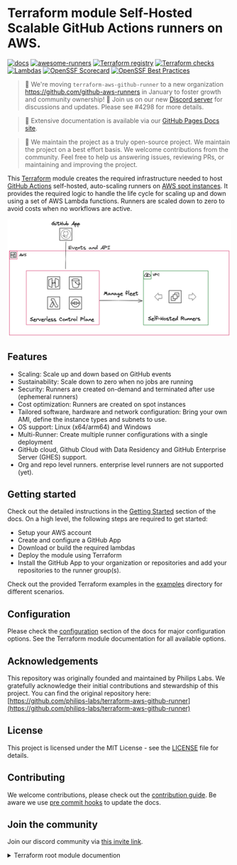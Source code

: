 # Terraform module Self-Hosted Scalable GitHub Actions runners on AWS.

[![docs](https://img.shields.io/badge/docs-runners-blue.svg)](https://github-aws-runners.github.io/terraform-aws-github-runner) [![awesome-runners](https://img.shields.io/badge/listed%20on-awesome--runners-blue.svg)](https://github.com/jonico/awesome-runners) [![Terraform registry](https://img.shields.io/github/v/release/github-aws-runners/terraform-aws-github-runner?label=Terraform%20Registry)](https://registry.terraform.io/modules/github-aws-runners/github-runner/aws/) [![Terraform checks](https://github.com/github-aws-runners/terraform-aws-github-runner/actions/workflows/terraform.yml/badge.svg)](https://github.com/github-aws-runners/terraform-aws-github-runner/actions/workflows/terraform.yml) [![Lambdas](https://github.com/github-aws-runners/terraform-aws-github-runner/actions/workflows/lambda.yml/badge.svg)](https://github.com/github-aws-runners/terraform-aws-github-runner/actions/workflows/lambda.yml) [![OpenSSF Scorecard](https://api.scorecard.dev/projects/github.com/github-aws-runners/terraform-aws-github-runner/badge)](https://scorecard.dev/viewer/?uri=github.com/github-aws-runners/terraform-aws-github-runner) [![OpenSSF Best Practices](https://www.bestpractices.dev/projects/10905/badge)](https://www.bestpractices.dev/projects/10905)

> 📢 We're moving `terraform-aws-github-runner` to a new organization https://github.com/github-aws-runners in January to foster growth and community ownership! 🎉 Join us on our new [Discord server](https://discord.gg/bxgXW8jJGh) for discussions and updates. Please see #4298 for more details.

> 📄 Extensive documentation is available via our [GitHub Pages Docs site](https://github-aws-runners.github.io/terraform-aws-github-runner/).

> 📢 We maintain the project as a truly open-source project. We maintain the project on a best effort basis. We welcome contributions from the community. Feel free to help us answering issues, reviewing PRs, or maintaining and improving the project.

This [Terraform](https://www.terraform.io/) module creates the required infrastructure needed to host [GitHub Actions](https://github.com/features/actions) self-hosted, auto-scaling runners on [AWS spot instances](https://aws.amazon.com/ec2/spot/). It provides the required logic to handle the life cycle for scaling up and down using a set of AWS Lambda functions. Runners are scaled down to zero to avoid costs when no workflows are active.

<picture>
  <source media="(prefers-color-scheme: dark)" srcset="docs/assets/runners.dark.png">
  <source media="(prefers-color-scheme: light)" srcset="docs/assets/runners.light.png">
  <img alt="Runners overview" src="docs/assets/runners.light.png">
</picture>

## Features

- Scaling: Scale up and down based on GitHub events
- Sustainability: Scale down to zero when no jobs are running
- Security: Runners are created on-demand and terminated after use (ephemeral runners)
- Cost optimization: Runners are created on spot instances
- Tailored software, hardware and network configuration: Bring your own AMI, define the instance types and subnets to use.
- OS support: Linux (x64/arm64) and Windows
- Multi-Runner: Create multiple runner configurations with a single deployment
- GitHub cloud, Github Cloud with Data Residency and GitHub Enterprise Server (GHES) support.
- Org and repo level runners. enterprise level runners are not supported (yet).


## Getting started

Check out the detailed instructions in the [Getting Started](https://github-aws-runners.github.io/terraform-aws-github-runner/getting-started/) section of the docs. On a high level, the following steps are required to get started:
- Setup your AWS account
- Create and configure a GitHub App
- Download or build the required lambdas
- Deploy the module using Terraform
- Install the GitHub App to your organization or repositories and add your repositories to the runner group(s).

Check out the provided Terraform examples in the [examples](./examples) directory for different scenarios.

## Configuration

Please check the [configuration](https://github-aws-runners.github.io/terraform-aws-github-runner/configuration/) section of the docs for major configuration options. See the Terraform module documentation for all available options.

## Acknowledgements

This repository was originally founded and maintained by Philips Labs. We gratefully acknowledge their initial contributions and stewardship of this project. You can find the original repository here: [https://github.com/philips-labs/terraform-aws-github-runner](https://github.com/philips-labs/terraform-aws-github-runner)

## License

This project is licensed under the MIT License - see the [LICENSE](LICENSE.md) file for details.

## Contributing

We welcome contributions, please check out the [contribution guide](CONTRIBUTING.md). Be aware we use [pre commit hooks](https://pre-commit.com/) to update the docs.

## Join the community

Join our discord community via [this invite link](https://discord.gg/bxgXW8jJGh).

<details>
<summary>Terraform root module documention</summary>
<!-- --8<-- [start:mkdocsrunners] -->

<!-- BEGIN_TF_DOCS -->
## Requirements

| Name | Version |
|------|---------|
| <a name="requirement_terraform"></a> [terraform](#requirement\_terraform) | >= 1.3.0 |
| <a name="requirement_aws"></a> [aws](#requirement\_aws) | >= 5.77 |
| <a name="requirement_random"></a> [random](#requirement\_random) | ~> 3.0 |

## Providers

| Name | Version |
|------|---------|
| <a name="provider_aws"></a> [aws](#provider\_aws) | >= 5.77 |
| <a name="provider_random"></a> [random](#provider\_random) | ~> 3.0 |

## Modules

| Name | Source | Version |
|------|--------|---------|
| <a name="module_ami_housekeeper"></a> [ami\_housekeeper](#module\_ami\_housekeeper) | ./modules/ami-housekeeper | n/a |
| <a name="module_instance_termination_watcher"></a> [instance\_termination\_watcher](#module\_instance\_termination\_watcher) | ./modules/termination-watcher | n/a |
| <a name="module_runner_binaries"></a> [runner\_binaries](#module\_runner\_binaries) | ./modules/runner-binaries-syncer | n/a |
| <a name="module_runners"></a> [runners](#module\_runners) | ./modules/runners | n/a |
| <a name="module_ssm"></a> [ssm](#module\_ssm) | ./modules/ssm | n/a |
| <a name="module_webhook"></a> [webhook](#module\_webhook) | ./modules/webhook | n/a |

## Resources

| Name | Type |
|------|------|
| [aws_sqs_queue.queued_builds](https://registry.terraform.io/providers/hashicorp/aws/latest/docs/resources/sqs_queue) | resource |
| [aws_sqs_queue.queued_builds_dlq](https://registry.terraform.io/providers/hashicorp/aws/latest/docs/resources/sqs_queue) | resource |
| [aws_sqs_queue_policy.build_queue_dlq_policy](https://registry.terraform.io/providers/hashicorp/aws/latest/docs/resources/sqs_queue_policy) | resource |
| [aws_sqs_queue_policy.build_queue_policy](https://registry.terraform.io/providers/hashicorp/aws/latest/docs/resources/sqs_queue_policy) | resource |
| [random_string.random](https://registry.terraform.io/providers/hashicorp/random/latest/docs/resources/string) | resource |
| [aws_iam_policy_document.deny_unsecure_transport](https://registry.terraform.io/providers/hashicorp/aws/latest/docs/data-sources/iam_policy_document) | data source |

## Inputs

| Name | Description | Type | Default | Required |
|------|-------------|------|---------|:--------:|
| <a name="input_ami"></a> [ami](#input\_ami) | AMI configuration for the action runner instances. This object allows you to specify all AMI-related settings in one place.<br/><br/>Parameters:<br/>- `filter`: Map of lists to filter AMIs by various criteria (e.g., { name = ["ubuntu/images/hvm-ssd/ubuntu-jammy-22.04-amd64-*"], state = ["available"] })<br/>- `owners`: List of AMI owners to limit the search. Common values: ["amazon"], ["self"], or specific AWS account IDs<br/>- `id_ssm_parameter_name`: Name of an SSM parameter containing the AMI ID. If specified, this overrides the AMI filter<br/>- `id_ssm_parameter_arn`: ARN of an SSM parameter containing the AMI ID. If specified, this overrides both AMI filter and parameter name<br/>- `kms_key_arn`: Optional KMS key ARN if the AMI is encrypted with a customer managed key<br/><br/>Defaults to null, in which case the module falls back to individual AMI variables (deprecated). | <pre>object({<br/>    filter               = optional(map(list(string)), { state = ["available"] })<br/>    owners               = optional(list(string), ["amazon"])<br/>    id_ssm_parameter_arn = optional(string, null)<br/>    kms_key_arn          = optional(string, null)<br/>  })</pre> | `null` | no |
| <a name="input_ami_filter"></a> [ami\_filter](#input\_ami\_filter) | [DEPRECATED: Use ami.filter] Map of lists used to create the AMI filter for the action runner AMI. | `map(list(string))` | <pre>{<br/>  "state": [<br/>    "available"<br/>  ]<br/>}</pre> | no |
| <a name="input_ami_housekeeper_cleanup_config"></a> [ami\_housekeeper\_cleanup\_config](#input\_ami\_housekeeper\_cleanup\_config) | Configuration for AMI cleanup.<br/><br/>    `amiFilters` - Filters to use when searching for AMIs to cleanup. Default filter for images owned by the account and that are available.<br/>    `dryRun` - If true, no AMIs will be deregistered. Default false.<br/>    `launchTemplateNames` - Launch template names to use when searching for AMIs to cleanup. Default no launch templates.<br/>    `maxItems` - The maximum numer of AMI's tha will be queried for cleanup. Default no maximum.<br/>    `minimumDaysOld` - Minimum number of days old an AMI must be to be considered for cleanup. Default 30.<br/>    `ssmParameterNames` - SSM parameter names to use when searching for AMIs to cleanup. This parameter should be set when using SSM to configure the AMI to use. Default no SSM parameters. | <pre>object({<br/>    amiFilters = optional(list(object({<br/>      Name   = string<br/>      Values = list(string)<br/>      })),<br/>      [{<br/>        Name : "state",<br/>        Values : ["available"],<br/>        },<br/>        {<br/>          Name : "image-type",<br/>          Values : ["machine"],<br/>      }]<br/>    )<br/>    dryRun              = optional(bool, false)<br/>    launchTemplateNames = optional(list(string))<br/>    maxItems            = optional(number)<br/>    minimumDaysOld      = optional(number, 30)<br/>    ssmParameterNames   = optional(list(string))<br/>  })</pre> | `{}` | no |
| <a name="input_ami_housekeeper_lambda_s3_key"></a> [ami\_housekeeper\_lambda\_s3\_key](#input\_ami\_housekeeper\_lambda\_s3\_key) | S3 key for syncer lambda function. Required if using S3 bucket to specify lambdas. | `string` | `null` | no |
| <a name="input_ami_housekeeper_lambda_s3_object_version"></a> [ami\_housekeeper\_lambda\_s3\_object\_version](#input\_ami\_housekeeper\_lambda\_s3\_object\_version) | S3 object version for syncer lambda function. Useful if S3 versioning is enabled on source bucket. | `string` | `null` | no |
| <a name="input_ami_housekeeper_lambda_schedule_expression"></a> [ami\_housekeeper\_lambda\_schedule\_expression](#input\_ami\_housekeeper\_lambda\_schedule\_expression) | Scheduler expression for action runner binary syncer. | `string` | `"rate(1 day)"` | no |
| <a name="input_ami_housekeeper_lambda_timeout"></a> [ami\_housekeeper\_lambda\_timeout](#input\_ami\_housekeeper\_lambda\_timeout) | Time out of the lambda in seconds. | `number` | `300` | no |
| <a name="input_ami_housekeeper_lambda_zip"></a> [ami\_housekeeper\_lambda\_zip](#input\_ami\_housekeeper\_lambda\_zip) | File location of the lambda zip file. | `string` | `null` | no |
| <a name="input_ami_id_ssm_parameter_name"></a> [ami\_id\_ssm\_parameter\_name](#input\_ami\_id\_ssm\_parameter\_name) | [DEPRECATED: Use ami.id\_ssm\_parameter\_name] String used to construct the SSM parameter name used to resolve the latest AMI ID for the runner instances. The SSM parameter should be of type String and contain a valid AMI ID. The default behavior is to use the latest Ubuntu 22.04 AMI. | `string` | `null` | no |
| <a name="input_ami_kms_key_arn"></a> [ami\_kms\_key\_arn](#input\_ami\_kms\_key\_arn) | [DEPRECATED: Use ami.kms\_key\_arn] Optional CMK Key ARN to be used to launch an instance from a shared encrypted AMI | `string` | `null` | no |
| <a name="input_ami_owners"></a> [ami\_owners](#input\_ami\_owners) | [DEPRECATED: Use ami.owners] The list of owners that should be used to find the AMI. | `list(string)` | <pre>[<br/>  "amazon"<br/>]</pre> | no |
| <a name="input_associate_public_ipv4_address"></a> [associate\_public\_ipv4\_address](#input\_associate\_public\_ipv4\_address) | Associate public IPv4 with the runner. Only tested with IPv4 | `bool` | `false` | no |
| <a name="input_aws_partition"></a> [aws\_partition](#input\_aws\_partition) | (optiona) partition in the arn namespace to use if not 'aws' | `string` | `"aws"` | no |
| <a name="input_aws_region"></a> [aws\_region](#input\_aws\_region) | AWS region. | `string` | n/a | yes |
| <a name="input_block_device_mappings"></a> [block\_device\_mappings](#input\_block\_device\_mappings) | The EC2 instance block device configuration. Takes the following keys: `device_name`, `delete_on_termination`, `volume_type`, `volume_size`, `encrypted`, `iops`, `throughput`, `kms_key_id`, `snapshot_id`. | <pre>list(object({<br/>    delete_on_termination = optional(bool, true)<br/>    device_name           = optional(string, "/dev/xvda")<br/>    encrypted             = optional(bool, true)<br/>    iops                  = optional(number)<br/>    kms_key_id            = optional(string)<br/>    snapshot_id           = optional(string)<br/>    throughput            = optional(number)<br/>    volume_size           = number<br/>    volume_type           = optional(string, "gp3")<br/>  }))</pre> | <pre>[<br/>  {<br/>    "volume_size": 30<br/>  }<br/>]</pre> | no |
| <a name="input_cloudwatch_config"></a> [cloudwatch\_config](#input\_cloudwatch\_config) | (optional) Replaces the module's default cloudwatch log config. See https://docs.aws.amazon.com/AmazonCloudWatch/latest/monitoring/CloudWatch-Agent-Configuration-File-Details.html for details. | `string` | `null` | no |
| <a name="input_create_service_linked_role_spot"></a> [create\_service\_linked\_role\_spot](#input\_create\_service\_linked\_role\_spot) | (optional) create the service linked role for spot instances that is required by the scale-up lambda. | `bool` | `false` | no |
| <a name="input_delay_webhook_event"></a> [delay\_webhook\_event](#input\_delay\_webhook\_event) | The number of seconds the event accepted by the webhook is invisible on the queue before the scale up lambda will receive the event. | `number` | `30` | no |
| <a name="input_disable_runner_autoupdate"></a> [disable\_runner\_autoupdate](#input\_disable\_runner\_autoupdate) | Disable the auto update of the github runner agent. Be aware there is a grace period of 30 days, see also the [GitHub article](https://github.blog/changelog/2022-02-01-github-actions-self-hosted-runners-can-now-disable-automatic-updates/) | `bool` | `false` | no |
| <a name="input_enable_ami_housekeeper"></a> [enable\_ami\_housekeeper](#input\_enable\_ami\_housekeeper) | Option to disable the lambda to clean up old AMIs. | `bool` | `false` | no |
| <a name="input_enable_cloudwatch_agent"></a> [enable\_cloudwatch\_agent](#input\_enable\_cloudwatch\_agent) | Enables the cloudwatch agent on the ec2 runner instances. The runner uses a default config that can be overridden via `cloudwatch_config`. | `bool` | `true` | no |
| <a name="input_enable_ephemeral_runners"></a> [enable\_ephemeral\_runners](#input\_enable\_ephemeral\_runners) | Enable ephemeral runners, runners will only be used once. | `bool` | `false` | no |
| <a name="input_enable_jit_config"></a> [enable\_jit\_config](#input\_enable\_jit\_config) | Overwrite the default behavior for JIT configuration. By default JIT configuration is enabled for ephemeral runners and disabled for non-ephemeral runners. In case of GHES check first if the JIT config API is avaialbe. In case you upgradeing from 3.x to 4.x you can set `enable_jit_config` to `false` to avoid a breaking change when having your own AMI. | `bool` | `null` | no |
| <a name="input_enable_job_queued_check"></a> [enable\_job\_queued\_check](#input\_enable\_job\_queued\_check) | Only scale if the job event received by the scale up lambda is in the queued state. By default enabled for non ephemeral runners and disabled for ephemeral. Set this variable to overwrite the default behavior. | `bool` | `null` | no |
| <a name="input_enable_managed_runner_security_group"></a> [enable\_managed\_runner\_security\_group](#input\_enable\_managed\_runner\_security\_group) | Enables creation of the default managed security group. Unmanaged security groups can be specified via `runner_additional_security_group_ids`. | `bool` | `true` | no |
| <a name="input_enable_organization_runners"></a> [enable\_organization\_runners](#input\_enable\_organization\_runners) | Register runners to organization, instead of repo level | `bool` | `false` | no |
| <a name="input_enable_runner_binaries_syncer"></a> [enable\_runner\_binaries\_syncer](#input\_enable\_runner\_binaries\_syncer) | Option to disable the lambda to sync GitHub runner distribution, useful when using a pre-build AMI. | `bool` | `true` | no |
| <a name="input_enable_runner_detailed_monitoring"></a> [enable\_runner\_detailed\_monitoring](#input\_enable\_runner\_detailed\_monitoring) | Should detailed monitoring be enabled for the runner. Set this to true if you want to use detailed monitoring. See https://docs.aws.amazon.com/AWSEC2/latest/UserGuide/using-cloudwatch-new.html for details. | `bool` | `false` | no |
| <a name="input_enable_runner_on_demand_failover_for_errors"></a> [enable\_runner\_on\_demand\_failover\_for\_errors](#input\_enable\_runner\_on\_demand\_failover\_for\_errors) | Enable on-demand failover. For example to fall back to on demand when no spot capacity is available the variable can be set to `InsufficientInstanceCapacity`. When not defined the default behavior is to retry later. | `list(string)` | `[]` | no |
| <a name="input_enable_runner_workflow_job_labels_check_all"></a> [enable\_runner\_workflow\_job\_labels\_check\_all](#input\_enable\_runner\_workflow\_job\_labels\_check\_all) | If set to true all labels in the workflow job must match the GitHub labels (os, architecture and `self-hosted`). When false if __any__ label matches it will trigger the webhook. | `bool` | `true` | no |
| <a name="input_enable_ssm_on_runners"></a> [enable\_ssm\_on\_runners](#input\_enable\_ssm\_on\_runners) | Enable to allow access to the runner instances for debugging purposes via SSM. Note that this adds additional permissions to the runner instances. | `bool` | `false` | no |
| <a name="input_enable_user_data_debug_logging_runner"></a> [enable\_user\_data\_debug\_logging\_runner](#input\_enable\_user\_data\_debug\_logging\_runner) | Option to enable debug logging for user-data, this logs all secrets as well. | `bool` | `false` | no |
| <a name="input_enable_userdata"></a> [enable\_userdata](#input\_enable\_userdata) | Should the userdata script be enabled for the runner. Set this to false if you are using your own prebuilt AMI. | `bool` | `true` | no |
| <a name="input_eventbridge"></a> [eventbridge](#input\_eventbridge) | Enable the use of EventBridge by the module. By enabling this feature events will be put on the EventBridge by the webhook instead of directly dispatching to queues for scaling.<br/><br/>    `enable`: Enable the EventBridge feature.<br/>    `accept_events`: List can be used to only allow specific events to be putted on the EventBridge. By default all events, empty list will be be interpreted as all events. | <pre>object({<br/>    enable        = optional(bool, true)<br/>    accept_events = optional(list(string), null)<br/>  })</pre> | `{}` | no |
| <a name="input_ghes_ssl_verify"></a> [ghes\_ssl\_verify](#input\_ghes\_ssl\_verify) | GitHub Enterprise SSL verification. Set to 'false' when custom certificate (chains) is used for GitHub Enterprise Server (insecure). | `bool` | `true` | no |
| <a name="input_ghes_url"></a> [ghes\_url](#input\_ghes\_url) | GitHub Enterprise Server URL. Example: https://github.internal.co - DO NOT SET IF USING PUBLIC GITHUB. However if you are using Github Enterprise Cloud with data-residency (ghe.com), set the endpoint here. Example - https://companyname.ghe.com | `string` | `null` | no |
| <a name="input_github_app"></a> [github\_app](#input\_github\_app) | GitHub app parameters, see your github app.<br/>  You can optionally create the SSM parameters yourself and provide the ARN and name here, through the `*_ssm` attributes.<br/>  If you chose to provide the configuration values directly here,<br/>  please ensure the key is the base64-encoded `.pem` file (the output of `base64 app.private-key.pem`, not the content of `private-key.pem`).<br/>  Note: the provided SSM parameters arn and name have a precedence over the actual value (i.e `key_base64_ssm` has a precedence over `key_base64` etc). | <pre>object({<br/>    key_base64 = optional(string)<br/>    key_base64_ssm = optional(object({<br/>      arn  = string<br/>      name = string<br/>    }))<br/>    id = optional(string)<br/>    id_ssm = optional(object({<br/>      arn  = string<br/>      name = string<br/>    }))<br/>    webhook_secret = optional(string)<br/>    webhook_secret_ssm = optional(object({<br/>      arn  = string<br/>      name = string<br/>    }))<br/>  })</pre> | n/a | yes |
| <a name="input_idle_config"></a> [idle\_config](#input\_idle\_config) | List of time periods, defined as a cron expression, to keep a minimum amount of runners active instead of scaling down to 0. By defining this list you can ensure that in time periods that match the cron expression within 5 seconds a runner is kept idle. | <pre>list(object({<br/>    cron             = string<br/>    timeZone         = string<br/>    idleCount        = number<br/>    evictionStrategy = optional(string, "oldest_first")<br/>  }))</pre> | `[]` | no |
| <a name="input_instance_allocation_strategy"></a> [instance\_allocation\_strategy](#input\_instance\_allocation\_strategy) | The allocation strategy for spot instances. AWS recommends using `price-capacity-optimized` however the AWS default is `lowest-price`. | `string` | `"lowest-price"` | no |
| <a name="input_instance_max_spot_price"></a> [instance\_max\_spot\_price](#input\_instance\_max\_spot\_price) | Max price price for spot instances per hour. This variable will be passed to the create fleet as max spot price for the fleet. | `string` | `null` | no |
| <a name="input_instance_profile_path"></a> [instance\_profile\_path](#input\_instance\_profile\_path) | The path that will be added to the instance\_profile, if not set the environment name will be used. | `string` | `null` | no |
| <a name="input_instance_target_capacity_type"></a> [instance\_target\_capacity\_type](#input\_instance\_target\_capacity\_type) | Default lifecycle used for runner instances, can be either `spot` or `on-demand`. | `string` | `"spot"` | no |
| <a name="input_instance_termination_watcher"></a> [instance\_termination\_watcher](#input\_instance\_termination\_watcher) | Configuration for the instance termination watcher. This feature is Beta, changes will not trigger a major release as long in beta.<br/><br/>`enable`: Enable or disable the spot termination watcher.<br/>'features': Enable or disable features of the termination watcher.<br/>`memory_size`: Memory size linit in MB of the lambda.<br/>`s3_key`: S3 key for syncer lambda function. Required if using S3 bucket to specify lambdas.<br/>`s3_object_version`: S3 object version for syncer lambda function. Useful if S3 versioning is enabled on source bucket.<br/>`timeout`: Time out of the lambda in seconds.<br/>`zip`: File location of the lambda zip file. | <pre>object({<br/>    enable = optional(bool, false)<br/>    features = optional(object({<br/>      enable_spot_termination_handler              = optional(bool, true)<br/>      enable_spot_termination_notification_watcher = optional(bool, true)<br/>    }), {})<br/>    memory_size       = optional(number, null)<br/>    s3_key            = optional(string, null)<br/>    s3_object_version = optional(string, null)<br/>    timeout           = optional(number, null)<br/>    zip               = optional(string, null)<br/>  })</pre> | `{}` | no |
| <a name="input_instance_types"></a> [instance\_types](#input\_instance\_types) | List of instance types for the action runner. Defaults are based on runner\_os (al2023 for linux and Windows Server Core for win). | `list(string)` | <pre>[<br/>  "m5.large",<br/>  "c5.large"<br/>]</pre> | no |
| <a name="input_job_queue_retention_in_seconds"></a> [job\_queue\_retention\_in\_seconds](#input\_job\_queue\_retention\_in\_seconds) | The number of seconds the job is held in the queue before it is purged. | `number` | `86400` | no |
| <a name="input_job_retry"></a> [job\_retry](#input\_job\_retry) | Experimental! Can be removed / changed without trigger a major release.Configure job retries. The configuration enables job retries (for ephemeral runners). After creating the insances a message will be published to a job retry queue. The job retry check lambda is checking after a delay if the job is queued. If not the message will be published again on the scale-up (build queue). Using this feature can impact the reate limit of the GitHub app.<br/><br/>`enable`: Enable or disable the job retry feature.<br/>`delay_in_seconds`: The delay in seconds before the job retry check lambda will check the job status.<br/>`delay_backoff`: The backoff factor for the delay.<br/>`lambda_memory_size`: Memory size limit in MB for the job retry check lambda.<br/>`lambda_timeout`: Time out of the job retry check lambda in seconds.<br/>`max_attempts`: The maximum number of attempts to retry the job. | <pre>object({<br/>    enable             = optional(bool, false)<br/>    delay_in_seconds   = optional(number, 300)<br/>    delay_backoff      = optional(number, 2)<br/>    lambda_memory_size = optional(number, 256)<br/>    lambda_timeout     = optional(number, 30)<br/>    max_attempts       = optional(number, 1)<br/>  })</pre> | `{}` | no |
| <a name="input_key_name"></a> [key\_name](#input\_key\_name) | Key pair name | `string` | `null` | no |
| <a name="input_kms_key_arn"></a> [kms\_key\_arn](#input\_kms\_key\_arn) | Optional CMK Key ARN to be used for Parameter Store. This key must be in the current account. | `string` | `null` | no |
| <a name="input_lambda_architecture"></a> [lambda\_architecture](#input\_lambda\_architecture) | AWS Lambda architecture. Lambda functions using Graviton processors ('arm64') tend to have better price/performance than 'x86\_64' functions. | `string` | `"arm64"` | no |
| <a name="input_lambda_principals"></a> [lambda\_principals](#input\_lambda\_principals) | (Optional) add extra principals to the role created for execution of the lambda, e.g. for local testing. | <pre>list(object({<br/>    type        = string<br/>    identifiers = list(string)<br/>  }))</pre> | `[]` | no |
| <a name="input_lambda_runtime"></a> [lambda\_runtime](#input\_lambda\_runtime) | AWS Lambda runtime. | `string` | `"nodejs22.x"` | no |
| <a name="input_lambda_s3_bucket"></a> [lambda\_s3\_bucket](#input\_lambda\_s3\_bucket) | S3 bucket from which to specify lambda functions. This is an alternative to providing local files directly. | `string` | `null` | no |
| <a name="input_lambda_security_group_ids"></a> [lambda\_security\_group\_ids](#input\_lambda\_security\_group\_ids) | List of security group IDs associated with the Lambda function. | `list(string)` | `[]` | no |
| <a name="input_lambda_subnet_ids"></a> [lambda\_subnet\_ids](#input\_lambda\_subnet\_ids) | List of subnets in which the action runners will be launched, the subnets needs to be subnets in the `vpc_id`. | `list(string)` | `[]` | no |
| <a name="input_lambda_tags"></a> [lambda\_tags](#input\_lambda\_tags) | Map of tags that will be added to all the lambda function resources. Note these are additional tags to the default tags. | `map(string)` | `{}` | no |
| <a name="input_log_level"></a> [log\_level](#input\_log\_level) | Logging level for lambda logging. Valid values are  'silly', 'trace', 'debug', 'info', 'warn', 'error', 'fatal'. | `string` | `"info"` | no |
| <a name="input_logging_kms_key_id"></a> [logging\_kms\_key\_id](#input\_logging\_kms\_key\_id) | Specifies the kms key id to encrypt the logs with. | `string` | `null` | no |
| <a name="input_logging_retention_in_days"></a> [logging\_retention\_in\_days](#input\_logging\_retention\_in\_days) | Specifies the number of days you want to retain log events for the lambda log group. Possible values are: 0, 1, 3, 5, 7, 14, 30, 60, 90, 120, 150, 180, 365, 400, 545, 731, 1827, and 3653. | `number` | `180` | no |
| <a name="input_matcher_config_parameter_store_tier"></a> [matcher\_config\_parameter\_store\_tier](#input\_matcher\_config\_parameter\_store\_tier) | The tier of the parameter store for the matcher configuration. Valid values are `Standard`, and `Advanced`. | `string` | `"Standard"` | no |
| <a name="input_metrics"></a> [metrics](#input\_metrics) | Configuration for metrics created by the module, by default disabled to avoid additional costs. When metrics are enable all metrics are created unless explicit configured otherwise. | <pre>object({<br/>    enable    = optional(bool, false)<br/>    namespace = optional(string, "GitHub Runners")<br/>    metric = optional(object({<br/>      enable_github_app_rate_limit    = optional(bool, true)<br/>      enable_job_retry                = optional(bool, true)<br/>      enable_spot_termination_warning = optional(bool, true)<br/>    }), {})<br/>  })</pre> | `{}` | no |
| <a name="input_minimum_running_time_in_minutes"></a> [minimum\_running\_time\_in\_minutes](#input\_minimum\_running\_time\_in\_minutes) | The time an ec2 action runner should be running at minimum before terminated, if not busy. | `number` | `null` | no |
| <a name="input_parameter_store_tags"></a> [parameter\_store\_tags](#input\_parameter\_store\_tags) | Map of tags that will be added to all the SSM Parameter Store parameters created by the Lambda function. | `map(string)` | `{}` | no |
| <a name="input_pool_config"></a> [pool\_config](#input\_pool\_config) | The configuration for updating the pool. The `pool_size` to adjust to by the events triggered by the `schedule_expression`. For example you can configure a cron expression for weekdays to adjust the pool to 10 and another expression for the weekend to adjust the pool to 1. Use `schedule_expression_timezone` to override the schedule time zone (defaults to UTC). | <pre>list(object({<br/>    schedule_expression          = string<br/>    schedule_expression_timezone = optional(string)<br/>    size                         = number<br/>  }))</pre> | `[]` | no |
| <a name="input_pool_lambda_memory_size"></a> [pool\_lambda\_memory\_size](#input\_pool\_lambda\_memory\_size) | Memory size limit for scale-up lambda. | `number` | `512` | no |
| <a name="input_pool_lambda_reserved_concurrent_executions"></a> [pool\_lambda\_reserved\_concurrent\_executions](#input\_pool\_lambda\_reserved\_concurrent\_executions) | Amount of reserved concurrent executions for the scale-up lambda function. A value of 0 disables lambda from being triggered and -1 removes any concurrency limitations. | `number` | `1` | no |
| <a name="input_pool_lambda_timeout"></a> [pool\_lambda\_timeout](#input\_pool\_lambda\_timeout) | Time out for the pool lambda in seconds. | `number` | `60` | no |
| <a name="input_pool_runner_owner"></a> [pool\_runner\_owner](#input\_pool\_runner\_owner) | The pool will deploy runners to the GitHub org ID, set this value to the org to which you want the runners deployed. Repo level is not supported. | `string` | `null` | no |
| <a name="input_prefix"></a> [prefix](#input\_prefix) | The prefix used for naming resources | `string` | `"github-actions"` | no |
| <a name="input_queue_encryption"></a> [queue\_encryption](#input\_queue\_encryption) | Configure how data on queues managed by the modules in ecrypted at REST. Options are encryped via SSE, non encrypted and via KMSS. By default encryptes via SSE is enabled. See for more details the Terraform `aws_sqs_queue` resource https://registry.terraform.io/providers/hashicorp/aws/latest/docs/resources/sqs_queue. | <pre>object({<br/>    kms_data_key_reuse_period_seconds = number<br/>    kms_master_key_id                 = string<br/>    sqs_managed_sse_enabled           = bool<br/>  })</pre> | <pre>{<br/>  "kms_data_key_reuse_period_seconds": null,<br/>  "kms_master_key_id": null,<br/>  "sqs_managed_sse_enabled": true<br/>}</pre> | no |
| <a name="input_redrive_build_queue"></a> [redrive\_build\_queue](#input\_redrive\_build\_queue) | Set options to attach (optional) a dead letter queue to the build queue, the queue between the webhook and the scale up lambda. You have the following options. 1. Disable by setting `enabled` to false. 2. Enable by setting `enabled` to `true`, `maxReceiveCount` to a number of max retries. | <pre>object({<br/>    enabled         = bool<br/>    maxReceiveCount = number<br/>  })</pre> | <pre>{<br/>  "enabled": false,<br/>  "maxReceiveCount": null<br/>}</pre> | no |
| <a name="input_repository_white_list"></a> [repository\_white\_list](#input\_repository\_white\_list) | List of github repository full names (owner/repo\_name) that will be allowed to use the github app. Leave empty for no filtering. | `list(string)` | `[]` | no |
| <a name="input_role_path"></a> [role\_path](#input\_role\_path) | The path that will be added to role path for created roles, if not set the environment name will be used. | `string` | `null` | no |
| <a name="input_role_permissions_boundary"></a> [role\_permissions\_boundary](#input\_role\_permissions\_boundary) | Permissions boundary that will be added to the created roles. | `string` | `null` | no |
| <a name="input_runner_additional_security_group_ids"></a> [runner\_additional\_security\_group\_ids](#input\_runner\_additional\_security\_group\_ids) | (optional) List of additional security groups IDs to apply to the runner. | `list(string)` | `[]` | no |
| <a name="input_runner_architecture"></a> [runner\_architecture](#input\_runner\_architecture) | The platform architecture of the runner instance\_type. | `string` | `"x64"` | no |
| <a name="input_runner_as_root"></a> [runner\_as\_root](#input\_runner\_as\_root) | Run the action runner under the root user. Variable `runner_run_as` will be ignored. | `bool` | `false` | no |
| <a name="input_runner_binaries_s3_logging_bucket"></a> [runner\_binaries\_s3\_logging\_bucket](#input\_runner\_binaries\_s3\_logging\_bucket) | Bucket for action runner distribution bucket access logging. | `string` | `null` | no |
| <a name="input_runner_binaries_s3_logging_bucket_prefix"></a> [runner\_binaries\_s3\_logging\_bucket\_prefix](#input\_runner\_binaries\_s3\_logging\_bucket\_prefix) | Bucket prefix for action runner distribution bucket access logging. | `string` | `null` | no |
| <a name="input_runner_binaries_s3_sse_configuration"></a> [runner\_binaries\_s3\_sse\_configuration](#input\_runner\_binaries\_s3\_sse\_configuration) | Map containing server-side encryption configuration for runner-binaries S3 bucket. | `any` | <pre>{<br/>  "rule": {<br/>    "apply_server_side_encryption_by_default": {<br/>      "sse_algorithm": "AES256"<br/>    }<br/>  }<br/>}</pre> | no |
| <a name="input_runner_binaries_s3_versioning"></a> [runner\_binaries\_s3\_versioning](#input\_runner\_binaries\_s3\_versioning) | Status of S3 versioning for runner-binaries S3 bucket. Once set to Enabled the change cannot be reverted via Terraform! | `string` | `"Disabled"` | no |
| <a name="input_runner_binaries_syncer_lambda_memory_size"></a> [runner\_binaries\_syncer\_lambda\_memory\_size](#input\_runner\_binaries\_syncer\_lambda\_memory\_size) | Memory size limit in MB for binary syncer lambda. | `number` | `256` | no |
| <a name="input_runner_binaries_syncer_lambda_timeout"></a> [runner\_binaries\_syncer\_lambda\_timeout](#input\_runner\_binaries\_syncer\_lambda\_timeout) | Time out of the binaries sync lambda in seconds. | `number` | `300` | no |
| <a name="input_runner_binaries_syncer_lambda_zip"></a> [runner\_binaries\_syncer\_lambda\_zip](#input\_runner\_binaries\_syncer\_lambda\_zip) | File location of the binaries sync lambda zip file. | `string` | `null` | no |
| <a name="input_runner_boot_time_in_minutes"></a> [runner\_boot\_time\_in\_minutes](#input\_runner\_boot\_time\_in\_minutes) | The minimum time for an EC2 runner to boot and register as a runner. | `number` | `5` | no |
| <a name="input_runner_cpu_options"></a> [runner\_cpu\_options](#input\_runner\_cpu\_options) | TThe CPU options for the instance. See https://registry.terraform.io/providers/hashicorp/aws/latest/docs/resources/launch_template#cpu-options for details. Note that not all instance types support CPU options, see https://docs.aws.amazon.com/AWSEC2/latest/UserGuide/instance-optimize-cpu.html#instance-cpu-options | <pre>object({<br/>    core_count       = number<br/>    threads_per_core = number<br/>  })</pre> | `null` | no |
| <a name="input_runner_credit_specification"></a> [runner\_credit\_specification](#input\_runner\_credit\_specification) | The credit option for CPU usage of a T instance. Can be unset, "standard" or "unlimited". | `string` | `null` | no |
| <a name="input_runner_disable_default_labels"></a> [runner\_disable\_default\_labels](#input\_runner\_disable\_default\_labels) | Disable default labels for the runners (os, architecture and `self-hosted`). If enabled, the runner will only have the extra labels provided in `runner_extra_labels`. In case you on own start script is used, this configuration parameter needs to be parsed via SSM. | `bool` | `false` | no |
| <a name="input_runner_ec2_tags"></a> [runner\_ec2\_tags](#input\_runner\_ec2\_tags) | Map of tags that will be added to the launch template instance tag specifications. | `map(string)` | `{}` | no |
| <a name="input_runner_egress_rules"></a> [runner\_egress\_rules](#input\_runner\_egress\_rules) | List of egress rules for the GitHub runner instances. | <pre>list(object({<br/>    cidr_blocks      = list(string)<br/>    ipv6_cidr_blocks = list(string)<br/>    prefix_list_ids  = list(string)<br/>    from_port        = number<br/>    protocol         = string<br/>    security_groups  = list(string)<br/>    self             = bool<br/>    to_port          = number<br/>    description      = string<br/>  }))</pre> | <pre>[<br/>  {<br/>    "cidr_blocks": [<br/>      "0.0.0.0/0"<br/>    ],<br/>    "description": null,<br/>    "from_port": 0,<br/>    "ipv6_cidr_blocks": [<br/>      "::/0"<br/>    ],<br/>    "prefix_list_ids": null,<br/>    "protocol": "-1",<br/>    "security_groups": null,<br/>    "self": null,<br/>    "to_port": 0<br/>  }<br/>]</pre> | no |
| <a name="input_runner_extra_labels"></a> [runner\_extra\_labels](#input\_runner\_extra\_labels) | Extra (custom) labels for the runners (GitHub). Separate each label by a comma. Labels checks on the webhook can be enforced by setting `enable_workflow_job_labels_check`. GitHub read-only labels should not be provided. | `list(string)` | `[]` | no |
| <a name="input_runner_group_name"></a> [runner\_group\_name](#input\_runner\_group\_name) | Name of the runner group. | `string` | `"Default"` | no |
| <a name="input_runner_hook_job_completed"></a> [runner\_hook\_job\_completed](#input\_runner\_hook\_job\_completed) | Script to be ran in the runner environment at the end of every job | `string` | `""` | no |
| <a name="input_runner_hook_job_started"></a> [runner\_hook\_job\_started](#input\_runner\_hook\_job\_started) | Script to be ran in the runner environment at the beginning of every job | `string` | `""` | no |
| <a name="input_runner_iam_role_managed_policy_arns"></a> [runner\_iam\_role\_managed\_policy\_arns](#input\_runner\_iam\_role\_managed\_policy\_arns) | Attach AWS or customer-managed IAM policies (by ARN) to the runner IAM role | `list(string)` | `[]` | no |
| <a name="input_runner_log_files"></a> [runner\_log\_files](#input\_runner\_log\_files) | (optional) Replaces the module default cloudwatch log config. See https://docs.aws.amazon.com/AmazonCloudWatch/latest/monitoring/CloudWatch-Agent-Configuration-File-Details.html for details. | <pre>list(object({<br/>    log_group_name   = string<br/>    prefix_log_group = bool<br/>    file_path        = string<br/>    log_stream_name  = string<br/>  }))</pre> | `null` | no |
| <a name="input_runner_metadata_options"></a> [runner\_metadata\_options](#input\_runner\_metadata\_options) | Metadata options for the ec2 runner instances. By default, the module uses metadata tags for bootstrapping the runner, only disable `instance_metadata_tags` when using custom scripts for starting the runner. | `map(any)` | <pre>{<br/>  "http_endpoint": "enabled",<br/>  "http_put_response_hop_limit": 1,<br/>  "http_tokens": "required",<br/>  "instance_metadata_tags": "enabled"<br/>}</pre> | no |
| <a name="input_runner_name_prefix"></a> [runner\_name\_prefix](#input\_runner\_name\_prefix) | The prefix used for the GitHub runner name. The prefix will be used in the default start script to prefix the instance name when register the runner in GitHub. The value is availabe via an EC2 tag 'ghr:runner\_name\_prefix'. | `string` | `""` | no |
| <a name="input_runner_os"></a> [runner\_os](#input\_runner\_os) | The EC2 Operating System type to use for action runner instances (linux,windows). | `string` | `"linux"` | no |
| <a name="input_runner_run_as"></a> [runner\_run\_as](#input\_runner\_run\_as) | Run the GitHub actions agent as user. | `string` | `"ec2-user"` | no |
| <a name="input_runners_ebs_optimized"></a> [runners\_ebs\_optimized](#input\_runners\_ebs\_optimized) | Enable EBS optimization for the runner instances. | `bool` | `false` | no |
| <a name="input_runners_lambda_s3_key"></a> [runners\_lambda\_s3\_key](#input\_runners\_lambda\_s3\_key) | S3 key for runners lambda function. Required if using S3 bucket to specify lambdas. | `string` | `null` | no |
| <a name="input_runners_lambda_s3_object_version"></a> [runners\_lambda\_s3\_object\_version](#input\_runners\_lambda\_s3\_object\_version) | S3 object version for runners lambda function. Useful if S3 versioning is enabled on source bucket. | `string` | `null` | no |
| <a name="input_runners_lambda_zip"></a> [runners\_lambda\_zip](#input\_runners\_lambda\_zip) | File location of the lambda zip file for scaling runners. | `string` | `null` | no |
| <a name="input_runners_maximum_count"></a> [runners\_maximum\_count](#input\_runners\_maximum\_count) | The maximum number of runners that will be created. | `number` | `3` | no |
| <a name="input_runners_scale_down_lambda_memory_size"></a> [runners\_scale\_down\_lambda\_memory\_size](#input\_runners\_scale\_down\_lambda\_memory\_size) | Memory size limit in MB for scale-down lambda. | `number` | `512` | no |
| <a name="input_runners_scale_down_lambda_timeout"></a> [runners\_scale\_down\_lambda\_timeout](#input\_runners\_scale\_down\_lambda\_timeout) | Time out for the scale down lambda in seconds. | `number` | `60` | no |
| <a name="input_runners_scale_up_lambda_memory_size"></a> [runners\_scale\_up\_lambda\_memory\_size](#input\_runners\_scale\_up\_lambda\_memory\_size) | Memory size limit in MB for scale-up lambda. | `number` | `512` | no |
| <a name="input_runners_scale_up_lambda_timeout"></a> [runners\_scale\_up\_lambda\_timeout](#input\_runners\_scale\_up\_lambda\_timeout) | Time out for the scale up lambda in seconds. | `number` | `30` | no |
| <a name="input_runners_ssm_housekeeper"></a> [runners\_ssm\_housekeeper](#input\_runners\_ssm\_housekeeper) | Configuration for the SSM housekeeper lambda. This lambda deletes token / JIT config from SSM.<br/><br/>  `schedule_expression`: is used to configure the schedule for the lambda.<br/>  `enabled`: enable or disable the lambda trigger via the EventBridge.<br/>  `lambda_memory_size`: lambda memery size limit.<br/>  `lambda_timeout`: timeout for the lambda in seconds.<br/>  `config`: configuration for the lambda function. Token path will be read by default from the module. | <pre>object({<br/>    schedule_expression = optional(string, "rate(1 day)")<br/>    enabled             = optional(bool, true)<br/>    lambda_memory_size  = optional(number, 512)<br/>    lambda_timeout      = optional(number, 60)<br/>    config = object({<br/>      tokenPath      = optional(string)<br/>      minimumDaysOld = optional(number, 1)<br/>      dryRun         = optional(bool, false)<br/>    })<br/>  })</pre> | <pre>{<br/>  "config": {}<br/>}</pre> | no |
| <a name="input_scale_down_schedule_expression"></a> [scale\_down\_schedule\_expression](#input\_scale\_down\_schedule\_expression) | Scheduler expression to check every x for scale down. | `string` | `"cron(*/5 * * * ? *)"` | no |
| <a name="input_scale_up_reserved_concurrent_executions"></a> [scale\_up\_reserved\_concurrent\_executions](#input\_scale\_up\_reserved\_concurrent\_executions) | Amount of reserved concurrent executions for the scale-up lambda function. A value of 0 disables lambda from being triggered and -1 removes any concurrency limitations. | `number` | `1` | no |
| <a name="input_ssm_paths"></a> [ssm\_paths](#input\_ssm\_paths) | The root path used in SSM to store configuration and secrets. | <pre>object({<br/>    root       = optional(string, "github-action-runners")<br/>    app        = optional(string, "app")<br/>    runners    = optional(string, "runners")<br/>    webhook    = optional(string, "webhook")<br/>    use_prefix = optional(bool, true)<br/>  })</pre> | `{}` | no |
| <a name="input_state_event_rule_binaries_syncer"></a> [state\_event\_rule\_binaries\_syncer](#input\_state\_event\_rule\_binaries\_syncer) | Option to disable EventBridge Lambda trigger for the binary syncer, useful to stop automatic updates of binary distribution | `string` | `"ENABLED"` | no |
| <a name="input_subnet_ids"></a> [subnet\_ids](#input\_subnet\_ids) | List of subnets in which the action runner instances will be launched. The subnets need to exist in the configured VPC (`vpc_id`), and must reside in different availability zones (see https://github.com/github-aws-runners/terraform-aws-github-runner/issues/2904) | `list(string)` | n/a | yes |
| <a name="input_syncer_lambda_s3_key"></a> [syncer\_lambda\_s3\_key](#input\_syncer\_lambda\_s3\_key) | S3 key for syncer lambda function. Required if using an S3 bucket to specify lambdas. | `string` | `null` | no |
| <a name="input_syncer_lambda_s3_object_version"></a> [syncer\_lambda\_s3\_object\_version](#input\_syncer\_lambda\_s3\_object\_version) | S3 object version for syncer lambda function. Useful if S3 versioning is enabled on source bucket. | `string` | `null` | no |
| <a name="input_tags"></a> [tags](#input\_tags) | Map of tags that will be added to created resources. By default resources will be tagged with name and environment. | `map(string)` | `{}` | no |
| <a name="input_tracing_config"></a> [tracing\_config](#input\_tracing\_config) | Configuration for lambda tracing. | <pre>object({<br/>    mode                  = optional(string, null)<br/>    capture_http_requests = optional(bool, false)<br/>    capture_error         = optional(bool, false)<br/>  })</pre> | `{}` | no |
| <a name="input_user_agent"></a> [user\_agent](#input\_user\_agent) | User agent used for API calls by lambda functions. | `string` | `"github-aws-runners"` | no |
| <a name="input_userdata_content"></a> [userdata\_content](#input\_userdata\_content) | Alternative user-data content, replacing the templated one. By providing your own user\_data you have to take care of installing all required software, including the action runner and registering the runner.  Be-aware configuration paramaters in SSM as well as tags are treated as internals. Changes will not trigger a breaking release. | `string` | `null` | no |
| <a name="input_userdata_post_install"></a> [userdata\_post\_install](#input\_userdata\_post\_install) | Script to be ran after the GitHub Actions runner is installed on the EC2 instances | `string` | `""` | no |
| <a name="input_userdata_pre_install"></a> [userdata\_pre\_install](#input\_userdata\_pre\_install) | Script to be ran before the GitHub Actions runner is installed on the EC2 instances | `string` | `""` | no |
| <a name="input_userdata_template"></a> [userdata\_template](#input\_userdata\_template) | Alternative user-data template file path, replacing the default template. By providing your own user\_data you have to take care of installing all required software, including the action runner. Variables userdata\_pre/post\_install are ignored. | `string` | `null` | no |
| <a name="input_vpc_id"></a> [vpc\_id](#input\_vpc\_id) | The VPC for security groups of the action runners. | `string` | n/a | yes |
| <a name="input_webhook_lambda_apigateway_access_log_settings"></a> [webhook\_lambda\_apigateway\_access\_log\_settings](#input\_webhook\_lambda\_apigateway\_access\_log\_settings) | Access log settings for webhook API gateway. | <pre>object({<br/>    destination_arn = string<br/>    format          = string<br/>  })</pre> | `null` | no |
| <a name="input_webhook_lambda_memory_size"></a> [webhook\_lambda\_memory\_size](#input\_webhook\_lambda\_memory\_size) | Memory size limit in MB for webhook lambda in. | `number` | `256` | no |
| <a name="input_webhook_lambda_s3_key"></a> [webhook\_lambda\_s3\_key](#input\_webhook\_lambda\_s3\_key) | S3 key for webhook lambda function. Required if using S3 bucket to specify lambdas. | `string` | `null` | no |
| <a name="input_webhook_lambda_s3_object_version"></a> [webhook\_lambda\_s3\_object\_version](#input\_webhook\_lambda\_s3\_object\_version) | S3 object version for webhook lambda function. Useful if S3 versioning is enabled on source bucket. | `string` | `null` | no |
| <a name="input_webhook_lambda_timeout"></a> [webhook\_lambda\_timeout](#input\_webhook\_lambda\_timeout) | Time out of the webhook lambda in seconds. | `number` | `10` | no |
| <a name="input_webhook_lambda_zip"></a> [webhook\_lambda\_zip](#input\_webhook\_lambda\_zip) | File location of the webhook lambda zip file. | `string` | `null` | no |

## Outputs

| Name | Description |
|------|-------------|
| <a name="output_binaries_syncer"></a> [binaries\_syncer](#output\_binaries\_syncer) | n/a |
| <a name="output_deprecated_variables_warning"></a> [deprecated\_variables\_warning](#output\_deprecated\_variables\_warning) | Warning for deprecated variables usage. These variables will be removed in a future release. Please migrate to using the consolidated 'ami' object. |
| <a name="output_instance_termination_handler"></a> [instance\_termination\_handler](#output\_instance\_termination\_handler) | n/a |
| <a name="output_instance_termination_watcher"></a> [instance\_termination\_watcher](#output\_instance\_termination\_watcher) | n/a |
| <a name="output_queues"></a> [queues](#output\_queues) | SQS queues. |
| <a name="output_runners"></a> [runners](#output\_runners) | n/a |
| <a name="output_ssm_parameters"></a> [ssm\_parameters](#output\_ssm\_parameters) | n/a |
| <a name="output_webhook"></a> [webhook](#output\_webhook) | n/a |
<!-- END_TF_DOCS -->
<!-- --8<-- [end:mkdocsrunners] -->

</details>
